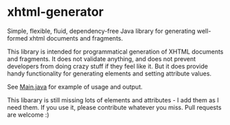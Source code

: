 # xhtml-generator
Simple, flexible, fluid, dependency-free Java library for generating well-formed xhtml documents and fragments.

This library is intended for programmatical generation of XHTML documents and fragments. It does not validate anything, and does
not prevent developers from doing crazy stuff if they feel like it. But it does provide handy functionality 
for generating elements and setting attribute values. 

See <a href="src/main/java/no/dv8/xhtml/generation/support/Main.java">Main.java</a> for example of usage and output. 

This libarary is still missing lots of elements and attributes - I add them as I need them. If you use it, please contribute whatever you miss. Pull requests are welcome :)
